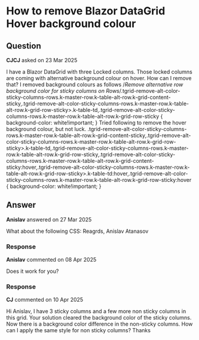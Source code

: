 # How to remove Blazor DataGrid Hover background colour

## Question

**CJCJ** asked on 23 Mar 2025

I have a Blazor DataGrid with three Locked columns. Those locked columns are coming with alternative background colour on hover. How can I remove that? I removed background colours as follows /*Remove alternative row background color for sticky columns on Rows*/.tgrid-remove-alt-color-sticky-columns-rows.k-master-row.k-table-alt-row.k-grid-content-sticky,.tgrid-remove-alt-color-sticky-columns-rows.k-master-row.k-table-alt-row.k-grid-row-sticky>.k-table-td,.tgrid-remove-alt-color-sticky-columns-rows.k-master-row.k-table-alt-row.k-grid-row-sticky { background-color: white!important;
} Tried following to remove the hover background colour, but not luck. .tgrid-remove-alt-color-sticky-columns-rows.k-master-row.k-table-alt-row.k-grid-content-sticky,.tgrid-remove-alt-color-sticky-columns-rows.k-master-row.k-table-alt-row.k-grid-row-sticky>.k-table-td,.tgrid-remove-alt-color-sticky-columns-rows.k-master-row.k-table-alt-row.k-grid-row-sticky,.tgrid-remove-alt-color-sticky-columns-rows.k-master-row.k-table-alt-row.k-grid-content-sticky:hover,.tgrid-remove-alt-color-sticky-columns-rows.k-master-row.k-table-alt-row.k-grid-row-sticky>.k-table-td:hover,.tgrid-remove-alt-color-sticky-columns-rows.k-master-row.k-table-alt-row.k-grid-row-sticky:hover { background-color: white!important;
}

## Answer

**Anislav** answered on 27 Mar 2025

What about the following CSS: <style>.k-master-row:hover.k-grid-content-sticky,.k-master-row:hover.k-grid-row-sticky,.k-master-row:hover.k-grid-row-sticky>.k-table-td,.k-master-row.k-hover.k-grid-content-sticky,.k-master-row.k-hover.k-grid-row-sticky,.k-master-row.k-hover.k-grid-row-sticky>.k-table-td { background-color: white!important;
}
</style> Reagrds, Anislav Atanasov

### Response

**Anislav** commented on 08 Apr 2025

Does it work for you?

### Response

**CJ** commented on 10 Apr 2025

Hi Anislav, I have 3 sticky columns and a few more non sticky columns in this grid. Your solution cleared the background color of the sticky columns. Now there is a background color difference in the non-sticky columns. How can I apply the same style for non sticky columns? Thanks
